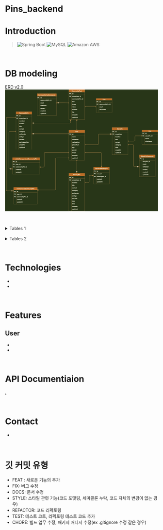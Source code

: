 # Pins_backend

# Introduction
> <img alt="Spring Boot" src ="https://img.shields.io/badge/Spring Boot-6DB33F.svg?&style=flat&logo=Spring-Boot&logoColor=white"/>
> <img alt="MySQL" src ="https://img.shields.io/badge/MySQL-4479A1.svg?&style=flat&logo=MySQL&logoColor=white"/>
> <img alt="Amazon AWS" src ="https://img.shields.io/badge/AWS-232F3E.svg?&style=flat&logo=Amazon-AWS&logoColor=white"/>


&nbsp;
&nbsp;
&nbsp;

# DB modeling
ERD v2.0
![v1.0-Erd](./DB_Modeling/Erd-image/Pins-v2.0.png)

&nbsp;
&nbsp;
&nbsp;

<details markdown = "1">
<summary>Tables 1</summary>

</details>
&nbsp;
&nbsp;
<details markdown = "1">
<summary>Tables 2</summary>

</details>

&nbsp;
&nbsp;
&nbsp;

# Technologies
-
-

&nbsp;
&nbsp;
&nbsp;

# Features

**User**
-
-
-


&nbsp;
&nbsp;
&nbsp;

# API Documentiaion
[.](https://github.com/wecode-bootcamp-korea/we-fish-backend/blob/master/README.md)

&nbsp;
&nbsp;
&nbsp;

# Contact
- 

&nbsp;
&nbsp;
&nbsp;


# 깃 커밋 유형
* FEAT : 새로운 기능의 추가
* FIX: 버그 수정
* DOCS: 문서 수정
* STYLE: 스타일 관련 기능(코드 포맷팅, 세미콜론 누락, 코드 자체의 변경이 없는 경우)
* REFACTOR: 코드 리펙토링
* TEST: 테스트 코트, 리펙토링 테스트 코드 추가
* CHORE: 빌드 업무 수정, 패키지 매니저 수정(ex .gitignore 수정 같은 경우)
